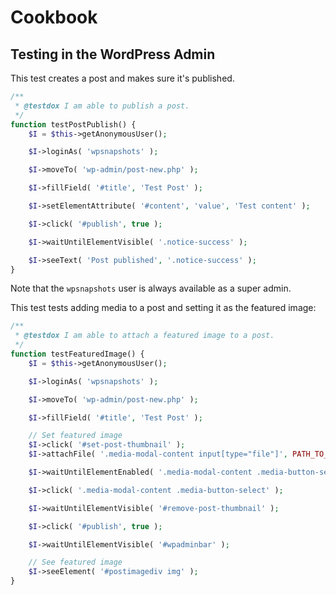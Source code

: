 # Cookbook

## Testing in the WordPress Admin

This test creates a post and makes sure it's published.

```php
/**
 * @testdox I am able to publish a post.
 */
function testPostPublish() {
	$I = $this->getAnonymousUser();

	$I->loginAs( 'wpsnapshots' );

	$I->moveTo( 'wp-admin/post-new.php' );

	$I->fillField( '#title', 'Test Post' );

	$I->setElementAttribute( '#content', 'value', 'Test content' );

	$I->click( '#publish', true );

	$I->waitUntilElementVisible( '.notice-success' );

	$I->seeText( 'Post published', '.notice-success' );
}
```

Note that the `wpsnapshots` user is always available as a super admin.

This test tests adding media to a post and setting it as the featured image:

```php
/**
 * @testdox I am able to attach a featured image to a post.
 */
function testFeaturedImage() {
	$I = $this->getAnonymousUser();

	$I->loginAs( 'wpsnapshots' );

	$I->moveTo( 'wp-admin/post-new.php' );

	$I->fillField( '#title', 'Test Post' );

	// Set featured image
	$I->click( '#set-post-thumbnail' );
	$I->attachFile( '.media-modal-content input[type="file"]', PATH_TO_IMAGE );

	$I->waitUntilElementEnabled( '.media-modal-content .media-button-select' );

	$I->click( '.media-modal-content .media-button-select' );

	$I->waitUntilElementVisible( '#remove-post-thumbnail' );

	$I->click( '#publish', true );

	$I->waitUntilElementVisible( '#wpadminbar' );

	// See featured image
	$I->seeElement( '#postimagediv img' );
}
```

